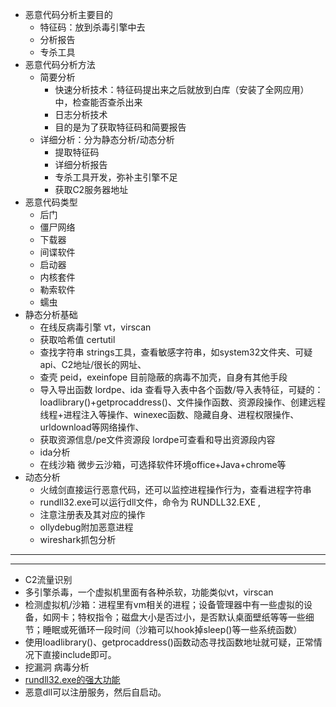 * 恶意代码分析主要目的
  * 特征码：放到杀毒引擎中去
  * 分析报告
  * 专杀工具
* 恶意代码分析方法
  * 简要分析 
    * 快速分析技术：特征码提出来之后就放到白库（安装了全网应用）中，检查能否查杀出来
    * 日志分析技术
    * 目的是为了获取特征码和简要报告
  * 详细分析：分为静态分析/动态分析
    * 提取特征码
    * 详细分析报告
    * 专杀工具开发，弥补主引擎不足
    * 获取C2服务器地址
* 恶意代码类型
  * 后门
  * 僵尸网络
  * 下载器
  * 间谍软件
  * 启动器
  * 内核套件
  * 勒索软件
  * 蠕虫
* 静态分析基础
  * 在线反病毒引擎 vt，virscan
  * 获取哈希值 certutil
  * 查找字符串 strings工具，查看敏感字符串，如system32文件夹、可疑api、C2地址/很长的网址、
  * 查壳 peid，exeinfope 目前隐蔽的病毒不加壳，自身有其他手段
  * 导入导出函数 lordpe、ida 查看导入表中各个函数/导入表特征，可疑的：loadlibrary()+getprocaddress()、文件操作函数、资源段操作、创建远程线程+进程注入等操作、winexec函数、隐藏自身、进程权限操作、urldownload等网络操作、
  * 获取资源信息/pe文件资源段 lordpe可查看和导出资源段内容
  * ida分析
  * 在线沙箱 微步云沙箱，可选择软件环境office+Java+chrome等
* 动态分析
  * 火绒剑直接运行恶意代码，还可以监控进程操作行为，查看进程字符串
  * rundll32.exe可以运行dll文件，命令为 RUNDLL32.EXE <dllname>,<entrypoint> <optional arguments>
  * 注意注册表及其对应的操作
  * ollydebug附加恶意进程
  * wireshark抓包分析

***
***

* C2流量识别 
* 多引擎杀毒，一个虚拟机里面有各种杀软，功能类似vt，virscan
* 检测虚拟机/沙箱：进程里有vm相关的进程；设备管理器中有一些虚拟的设备，如网卡；特权指令；磁盘大小是否过小，是否默认桌面壁纸等等一些细节；睡眠或死循环一段时间（沙箱可以hook掉sleep()等一些系统函数）
* 使用loadlibrary()、getprocaddress()函数动态寻找函数地址就可疑，正常情况下直接include即可。
* 挖漏洞 病毒分析
* [rundll32.exe的强大功能](https://www.cnblogs.com/h2zZhou/p/8375816.html)
* 恶意dll可以注册服务，然后自启动。